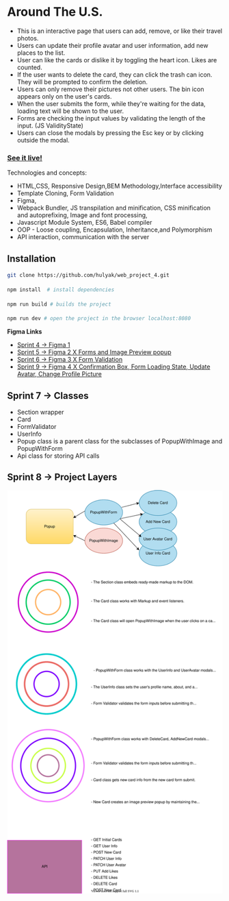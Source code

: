 # Around The U.S.

- This is an interactive page that users can add, remove, or like their travel photos.
- Users can update their profile avatar and user information, add new places to the list.
- User can like the cards or dislike it by toggling the heart icon. Likes are counted.
- If the user wants to delete the card, they can click the trash can icon. They will be  prompted to confirm the deletion.
- Users can only remove their pictures not other users. The bin icon appears only on the user's cards.
- When the user submits the form, while they're waiting for the data, loading text will be shown to the user.
- Forms are checking the input values by validating the length of the input. (JS ValidityState)
- Users can close the modals by pressing the Esc key or by clicking outside the modal.

### [See it live!](https://hulyak.github.io/web_project_4/)

Technologies and concepts:

- HTML,CSS, Responsive Design,BEM Methodology,Interface accessibility
- Template Cloning, Form Validation
- Figma,
- Webpack Bundler, JS transpilation and minification, CSS minification and autoprefixing, Image and font processing,
- Javascript Module System, ES6, Babel compiler
- OOP - Loose coupling, Encapsulation, Inheritance,and Polymorphism
- API interaction, communication with the server


## Installation

```bash
git clone https://github.com/hulyak/web_project_4.git

npm install  # install dependencies

npm run build # builds the project

npm run dev # open the project in the browser localhost:8080

```


**Figma Links**

- [Sprint 4 -> Figma 1](https://www.figma.com/file/NYoOgIJw6t8pYuN51ceqMo/Sprint-4-Around-The-U.S.-desktop-mobile)
- [Sprint 5 ->  Figma 2 X Forms and Image Preview popup](https://www.figma.com/file/XCcf9aRKy1L0guhQxQPINs/Sprint-5-Around-The-U.S.-desktop-mobile?node-id=0%3A1)
- [Sprint 6 -> Figma 3 X Form Validation](https://www.figma.com/file/fZVKeuZhBNydDFXsfM0m2d/Sprint-6%3A-Around-The-U.S.)
- [Sprint 9 -> Figma 4 X Confirmation Box, Form Loading State, Update Avatar, Change Profile Picture](https://www.figma.com/file/aA7G480LERxFpyY9xskHDb/Sprint-9-Applied-JavaScript?node-id=0%3A1)

## Sprint 7 -> Classes

- Section wrapper
- Card
- FormValidator
- UserInfo
- Popup class is a parent class for the subclasses of PopupWithImage and PopupWithForm
- Api class for storing API calls

## Sprint 8 -> Project Layers

![img](src/images/diagram.svg)
